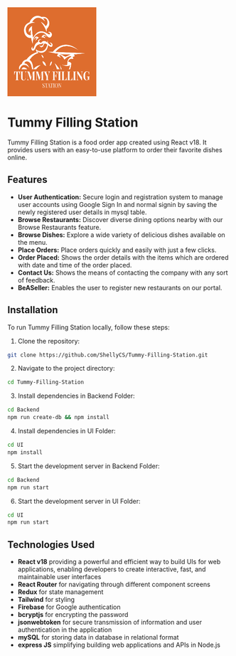 <img src="UI/src/assets/logo-png.png" alt="Tummy Filling Station Logo" width="200" height="200">



# Tummy Filling Station

Tummy Filling Station is a food order app created using React v18. It provides users with an easy-to-use platform to order their favorite dishes online.

## Features

- **User Authentication:** Secure login and registration system to manage user accounts using Google Sign In and normal signin by saving the newly registered user details in mysql table.
- **Browse Restaurants:** Discover diverse dining options nearby with our Browse Restaurants feature.
- **Browse Dishes:** Explore a wide variety of delicious dishes available on the menu.
- **Place Orders:** Place orders quickly and easily with just a few clicks.
- **Order Placed:** Shows the order details with the items which are ordered with date and time of the order placed.
- **Contact Us:** Shows the means of contacting the company with any sort of feedback.
- **BeASeller:** Enables the user to register new restaurants on our portal.

## Installation

To run Tummy Filling Station locally, follow these steps:

1. Clone the repository:

```bash
git clone https://github.com/ShellyCS/Tummy-Filling-Station.git

```

2. Navigate to the project directory:

```bash
cd Tummy-Filling-Station

```

3. Install dependencies in Backend Folder:

```bash
cd Backend
npm run create-db && npm install

```

4. Install dependencies in UI Folder:

```bash
cd UI
npm install

```

5. Start the development server in Backend Folder:

```bash
cd Backend
npm run start

```

6. Start the development server in UI Folder:

```bash
cd UI
npm run start

```

## Technologies Used

- **React v18** providing a powerful and efficient way to build UIs for web applications, enabling developers to create interactive, fast, and maintainable user interfaces
- **React Router** for navigating through different component screens
- **Redux** for state management
- **Tailwind** for styling
- **Firebase** for Google authentication
- **bcryptjs** for encrypting the password
- **jsonwebtoken** for secure transmission of information and user authentication in the application
- **mySQL** for storing data in database in relational format
- **express JS** simplifying building web applications and APIs in Node.js






